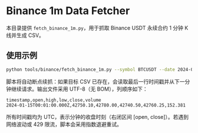 # Binance 1m Data Fetcher

本目录提供 `fetch_binance_1m.py`，用于抓取 Binance USDT 永续合约 1 分钟 K 线并生成 CSV。

## 使用示例

```bash
python tools/binance/fetch_binance_1m.py --symbol BTCUSDT --date 2024-01-15 --out data/binance/btcusdt_2024-01-15.csv
```

脚本将自动断点续抓：如果目标 CSV 已存在，会读取最后一行时间戳并从下一分钟继续请求。输出文件采用 UTF-8（无 BOM），列顺序如下：

```
timestamp,open,high,low,close,volume
2024-01-15T00:01:00.000Z,42750.10,42780.00,42740.50,42760.25,152.381
```

所有时间戳均为 UTC，表示分钟的收盘时刻（右闭区间 [open, close]）。若遇到网络波动或 429 限流，脚本会采用指数退避重试。
